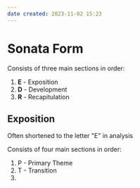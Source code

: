 ```yaml
---
date created: 2023-11-02 15:23
---
```


# Sonata Form

Consists of three main sections in order:

1. **E** - Exposition
2. **D** - Development
3. **R** - Recapitulation

## Exposition

Often shortened to the letter "E" in analysis

Consists of four main sections in order:
1. P - Primary Theme
2. T - Transition
3. 
